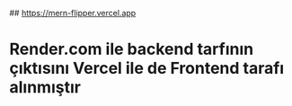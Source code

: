 ## https://mern-flipper.vercel.app

# Render.com ile backend tarfının çıktısını Vercel ile de Frontend tarafı alınmıştır
